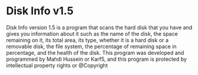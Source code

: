 # Disk Info v1.5

Disk Info version 1.5 is a program that scans the hard disk that you have and gives you information about it such as the name of the disk, the space remaining on it, its total area, its type, whether it is a hard disk or a removable disk, the file system, the percentage of remaining space in percentage, and the health of the disk. This program was developed and programmed by Mahdi Hussein or Karf5, and this program is protected by intellectual property rights or @Copyright
